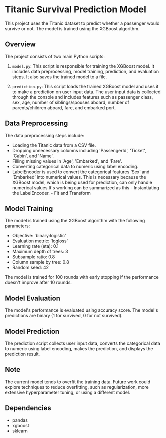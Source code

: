 # Titanic Survival Prediction Model

This project uses the Titanic dataset to predict whether a passenger would survive or not. The model is trained using the XGBoost algorithm.

## Overview

The project consists of two main Python scripts:

1. `model.py`: This script is responsible for training the XGBoost model. It includes data preprocessing, model training, prediction, and evaluation steps. It also saves the trained model to a file.

2. `prediction.py`: This script loads the trained XGBoost model and uses it to make a prediction on user input data. The user input data is collected through the console and includes features such as passenger class, sex, age, number of siblings/spouses aboard, number of parents/children aboard, fare, and embarked port.

## Data Preprocessing

The data preprocessing steps include:

- Loading the Titanic data from a CSV file.
- Dropping unnecessary columns including 'PassengerId', 'Ticket', 'Cabin', and 'Name'.
- Filling missing values in 'Age', 'Embarked', and 'Fare'.
- Converting categorical data to numeric using label encoding.
- LabelEncoder is used to convert the categorical features ‘Sex’ and ‘Embarked’ into numerical values. This is necessary because the XGBoost model, which is being used for prediction, can only handle numerical values.It's working can be summarized as this 
           - Instantiating the LabelEncoder.
           - Fit and Transform

## Model Training

The model is trained using the XGBoost algorithm with the following parameters:

- Objective: 'binary:logistic'
- Evaluation metric: 'logloss'
- Learning rate (eta): 0.1
- Maximum depth of trees: 3
- Subsample ratio: 0.8
- Column sample by tree: 0.8
- Random seed: 42

The model is trained for 100 rounds with early stopping if the performance doesn't improve after 10 rounds.

## Model Evaluation

The model's performance is evaluated using accuracy score. The model's predictions are binary (1 for survived, 0 for not survived).

## Model Prediction

The prediction script collects user input data, converts the categorical data to numeric using label encoding, makes the prediction, and displays the prediction result.

## Note

The current model tends to overfit the training data. Future work could explore techniques to reduce overfitting, such as regularization, more extensive hyperparameter tuning, or using a different model.

## Dependencies

- pandas
- xgboost
- sklearn
